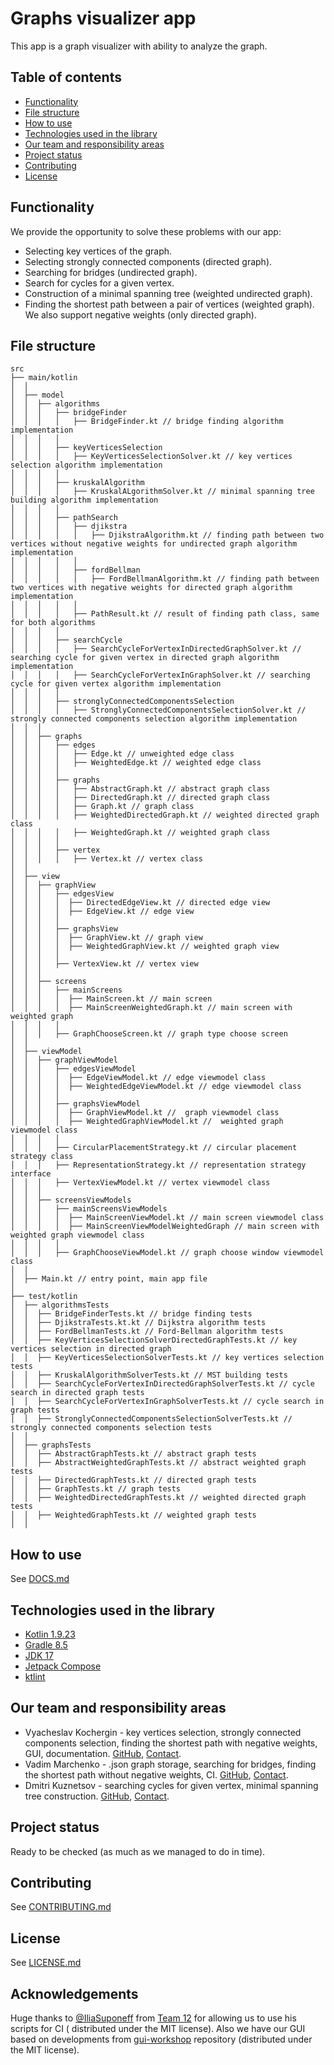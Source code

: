 # Graphs visualizer app

This app is a graph visualizer with ability to analyze the graph.

## Table of contents

* [Functionality](#functionality)
* [File structure](#filestructure)
* [How to use](#howtouse)
* [Technologies used in the library](#technologies)
* [Our team and responsibility areas](#team)
* [Project status](#status)
* [Contributing](#contributing)
* [License](#license)

## Functionality <a name="functionality"></a>

We provide the opportunity to solve these problems with our app:

* Selecting key vertices of the graph.
* Selecting strongly connected components (directed graph).
* Searching for bridges (undirected graph).
* Search for cycles for a given vertex.
* Construction of a minimal spanning tree (weighted undirected graph).
* Finding the shortest path between a pair of vertices (weighted graph). We also support negative weights (only directed
  graph).

## File structure <a name="filestructure"></a>

```
src
├── main/kotlin
│  │
│  ├── model
│  │  ├── algorithms
│  │  │   ├── bridgeFinder
│  │  │   │   ├── BridgeFinder.kt // bridge finding algorithm implementation
│  │  │   │
│  │  │   ├── keyVerticesSelection
│  │  │   │   ├── KeyVerticesSelectionSolver.kt // key vertices selection algorithm implementation
│  │  │   │
│  │  │   ├── kruskalAlgorithm
│  │  │   │   ├── KruskalALgorithmSolver.kt // minimal spanning tree building algorithm implementation
│  │  │   │
│  │  │   ├── pathSearch
│  │  │   │   ├── djikstra
│  │  │   │   │   ├── DjikstraAlgorithm.kt // finding path between two vertices without negative weights for undirected graph algorithm implementation
│  │  │   │   │
│  │  │   │   ├── fordBellman
│  │  │   │   │   ├── FordBellmanAlgorithm.kt // finding path between two vertices with negative weights for directed graph algorithm implementation
│  │  │   │   │
│  │  │   │   ├── PathResult.kt // result of finding path class, same for both algorithms
│  │  │   │
│  │  │   ├── searchCycle
│  │  │   │   ├── SearchCycleForVertexInDirectedGraphSolver.kt // searching cycle for given vertex in directed graph algorithm implementation
│  │  │   │   ├── SearchCycleForVertexInGraphSolver.kt // searching cycle for given vertex algorithm implementation
│  │  │   │
│  │  │   ├── stronglyConnectedComponentsSelection
│  │  │   │   ├── StronglyConnectedComponentsSelectionSolver.kt // strongly connected components selection algorithm implementation
│  │  │
│  │  ├── graphs 
│  │  │   ├── edges
│  │  │   │   ├── Edge.kt // unweighted edge class
│  │  │   │   ├── WeightedEdge.kt // weighted edge class
│  │  │   │
│  │  │   ├── graphs
│  │  │   │   ├── AbstractGraph.kt // abstract graph class
│  │  │   │   ├── DirectedGraph.kt // directed graph class
│  │  │   │   ├── Graph.kt // graph class
│  │  │   │   ├── WeightedDirectedGraph.kt // weighted directed graph class
│  │  │   │   ├── WeightedGraph.kt // weighted graph class
│  │  │   │
│  │  │   ├── vertex
│  │  │   │   ├── Vertex.kt // vertex class
│  │
│  ├── view
│  │  ├── graphView
│  │  │   ├── edgesView
│  │  │   │  ├── DirectedEdgeView.kt // directed edge view
│  │  │   │  ├── EdgeView.kt // edge view
│  │  │   │
│  │  │   ├── graphsView
│  │  │   │  ├── GraphView.kt // graph view
│  │  │   │  ├── WeightedGraphView.kt // weighted graph view
│  │  │   │
│  │  │   ├── VertexView.kt // vertex view
│  │  │ 
│  │  ├── screens
│  │  │   ├── mainScreens
│  │  │   │  ├── MainScreen.kt // main screen
│  │  │   │  ├── MainScreenWeightedGraph.kt // main screen with weighted graph
│  │  │   │ 
│  │  │   ├── GraphChooseScreen.kt // graph type choose screen
│  │
│  ├── viewModel
│  │  ├── graphViewModel
│  │  │   ├── edgesViewModel
│  │  │   │  ├── EdgeViewModel.kt // edge viewmodel class
│  │  │   │  ├── WeightedEdgeViewModel.kt // edge viewmodel class
│  │  │   │
│  │  │   ├── graphsViewModel
│  │  │   │  ├── GraphViewModel.kt //  graph viewmodel class
│  │  │   │  ├── WeightedGraphViewModel.kt //  weighted graph viewmodel class
│  │  │   │
│  │  │   ├── CircularPlacementStrategy.kt // circular placement strategy class
│  │  │   ├── RepresentationStrategy.kt // representation strategy interface
│  │  │   ├── VertexViewModel.kt // vertex viewmodel class
│  │  │
│  │  ├── screensViewModels
│  │  │   ├── mainScreensViewModels
│  │  │   │  ├── MainScreenViewModel.kt // main screen viewmodel class
│  │  │   │  ├── MainScreenViewModelWeightedGraph // main screen with weighted graph viewmodel class
│  │  │   │
│  │  │   ├── GraphChooseViewModel.kt // graph choose window viewmodel class
│  │
│  ├── Main.kt // entry point, main app file
│
├── test/kotlin
│  ├── algorithmsTests
│  │  ├── BridgeFinderTests.kt // bridge finding tests
│  │  ├── DjikstraTests.kt.kt // Dijkstra algorithm tests
│  │  ├── FordBellmanTests.kt // Ford-Bellman algorithm tests
│  │  ├── KeyVerticesSelectionSolverDirectedGraphTests.kt // key vertices selection in directed graph
│  │  ├── KeyVerticesSelectionSolverTests.kt // key vertices selection tests
│  │  ├── KruskalAlgorithmSolverTests.kt // MST building tests
│  │  ├── SearchCycleForVertexInDirectedGraphSolverTests.kt // cycle search in directed graph tests
│  │  ├── SearchCycleForVertexInGraphSolverTests.kt // cycle search in graph tests
│  │  ├── StronglyConnectedComponentsSelectionSolverTests.kt // strongly connected components selection tests
│  │
│  ├── graphsTests
│  │  ├── AbstractGraphTests.kt // abstract graph tests
│  │  ├── AbstractWeightedGraphTests.kt // abstract weighted graph tests
│  │  ├── DirectedGraphTests.kt // directed graph tests
│  │  ├── GraphTests.kt // graph tests
│  │  ├── WeightedDirectedGraphTests.kt // weighted directed graph tests
│  │  ├── WeightedGraphTests.kt // weighted graph tests
│  │
```

## How to use <a name="howtouse"></a>

See [DOCS.md](./DOCS.md)

## Technologies used in the library <a name="technologies"></a>

* [Kotlin 1.9.23](https://kotlinlang.org)
* [Gradle 8.5](https://gradle.org)
* [JDK 17](https://openjdk.org)
* [Jetpack Compose](https://developer.android.com/develop/ui/compose)
* [ktlint](https://github.com/pinterest/ktlint)

## Our team and responsibility areas <a name="team"></a>

* Vyacheslav Kochergin - key vertices selection, strongly connected components selection, finding the shortest path with
  negative weights, GUI,
  documentation. [GitHub](https://github.com/VyacheslavIurevich), [Contact](https://t.me/se4life).
* Vadim Marchenko - .json graph storage, searching for bridges, finding the shortest path without negative weights,
  CI. [GitHub](https://github.com/elbananium), [Contact](https://t.me/elbananum).
* Dmitri Kuznetsov - searching cycles for given vertex, minimal spanning tree
  construction. [GitHub](https://github.com/f1i3g3), [Contact](https://t.me/f1i3g3).

## Project status <a name="status"></a>

Ready to be checked (as much as we managed to do in time).

## Contributing <a name="contributing"></a>

See [CONTRIBUTING.md](./CONTRIBUTING.md)

## License <a name="license"></a>

See [LICENSE.md](./LICENSE.md)

## Acknowledgements

Huge thanks to [@IliaSuponeff](https://github.com/IliaSuponeff)
from [Team 12](https://github.com/spbu-coding-2023/graphs-graphs-12/) for allowing us to use his scripts for CI (
distributed under the MIT license). Also we have our GUI based on developments
from [gui-workshop](https://github.com/spbu-coding-2023/gui-workshop) repository (distributed under the MIT license).